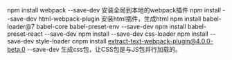 npm install webpack --save-dev  安装全局到本地的webpack插件
npm install --save-dev html-webpack-plugin 安装html插件，生成html
npm install babel-loader@7 babel-core babel-preset-env --save-dev
npm install babel-preset-react --save-dev
npm install --save-dev css-loader
npm install --save-dev style-loader
cnpm install extract-text-webpack-plugin@4.0.0-beta.0 --save-dev 生成css包，让CSS包是与JS包并行加载的。